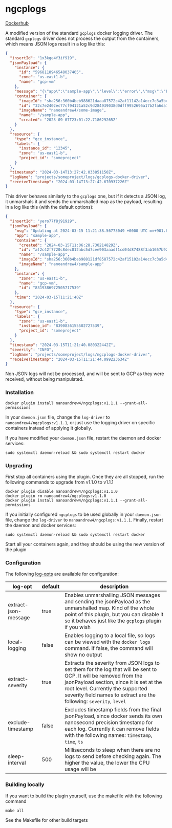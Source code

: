 # ngcplogs

[Dockerhub](https://hub.docker.com/repository/docker/nanoandrew4/ngcplogs/general)

A modified version of the standard `gcplogs` docker logging driver. The standard `gcplogs` driver does not process the
output from the containers, which means JSON logs result in a log like this:

```json
{
  "insertId": "1x3kge4f3if919",
  "jsonPayload": {
    "instance": {
      "id": "5968118946548037465",
      "zone": "us-east1-b",
      "name": "gcp-vm"
    },
    "message": "{\"app\":\"sample-app\",\"level\":\"error\",\"msg\":\"Error authenticating user\",\"time\":\"2024-03-14T13:27:42Z\"}",
    "container": {
      "imageId": "sha256:360b4beb988621daaa87572c42af11142a14ecc7c3a5b4cdf221d5d97b19acdc",
      "id": "32c7e2402ec77cf94121a52c9d284939038d0dff9952696a17b2fa6da74f47bb0",
      "imageName": "nanoandrew4/some-image",
      "name": "/sample-app",
      "created": "2023-09-07T23:01:22.718629265Z"
    }
  },
  "resource": {
    "type": "gce_instance",
    "labels": {
      "instance_id": "12345",
      "zone": "us-east1-b",
      "project_id": "someproject"
    }
  },
  "timestamp": "2024-03-14T13:27:42.033851150Z",
  "logName": "projects/someproject/logs/gcplogs-docker-driver",
  "receiveTimestamp": "2024-03-14T13:27:42.670937226Z"
}
```

This driver behaves similarly to the `gcplogs` one, but if it detects a JSON log, it unmarshals it and sends the unmarshalled map as the payload, resulting in a log like this (with the default options):
```json
{
  "insertId": "yero77f8j919i9",
  "jsonPayload": {
    "msg": "Updating at 2024-03-15 11:21:38.56773049 +0000 UTC m=+901.837891394\n",
    "app": "sample-app",
    "container": {
      "created": "2024-03-15T11:06:28.730214829Z",
      "id": "af2c42f7720c8dec812abc5d7cee903aaadf1cd04d87488f3ab1657b92977bc6",
      "name": "/sample-app",
      "imageId": "sha256:360b4beb988121df8587572c42af15102a14ecc7c3a5d4cdf221d5d67b29acdc",
      "imageName": "nanoandrew4/sample-app"
    },
    "instance": {
      "zone": "us-east1-b",
      "name": "gcp-vm",
      "id": "8319386972505717539"
    },
    "time": "2024-03-15T11:21:40Z"
  },
  "resource": {
    "type": "gce_instance",
    "labels": {
      "zone": "us-east1-b",
      "instance_id": "8390836155502727539",
      "project_id": "someproject"
    }
  },
  "timestamp": "2024-03-15T11:21:40.080322442Z",
  "severity": "INFO",
  "logName": "projects/someproject/logs/ngcplogs-docker-driver",
  "receiveTimestamp": "2024-03-15T11:21:44.099223634Z"
}
```

Non JSON logs will not be processed, and will be sent to GCP as they were received, without being manipulated.

### Installation

```shell
docker plugin install nanoandrew4/ngcplogs:v1.1.1 --grant-all-permissions
```

In your `daemon.json` file, change the `log-driver` to `nanoandrew4/ngcplogs:v1.1.1`, or just use the logging driver
on specific containers instead of applying it globally.

If you have modified your `daemon.json` file, restart the daemon and docker services:

```shell
sudo systemctl daemon-reload && sudo systemctl restart docker
```

### Upgrading
First stop all containers using the plugin. Once they are all stopped, run the following commands to upgrade from 
v1.1.0 to v1.1.1

```shell
docker plugin disable nanoandrew4/ngcplogs:v1.1.0
docker plugin rm nanoandrew4/ngcplogs:v1.1.0
docker plugin install nanoandrew4/ngcplogs:v1.1.1 --grant-all-permissions
```

If you initially configured `ngcplogs` to be used globally in your `daemon.json` file, change the `log-driver` to 
`nanoandrew4/ngcplogs:v1.1.1`. Finally, restart the daemon and docker services:

```shell
sudo systemctl daemon-reload && sudo systemctl restart docker
```

Start all your containers again, and they should be using the new version of the plugin

### Configuration

The following [log-opts](https://docs.docker.com/config/containers/logging/configure/#configure-the-default-logging-driver) are available for configuration:

| log-opt              | default | description                                                                                                                                                                                                                                                               |
|----------------------|---------|---------------------------------------------------------------------------------------------------------------------------------------------------------------------------------------------------------------------------------------------------------------------------|
| extract-json-message | true    | Enables unmarshalling JSON messages and sending the jsonPayload as the unmarshalled map. Kind of the whole point of this plugin, but you can disable it so it behaves just like the `gcplogs` plugin if you wish                                                          |
| local-logging        | false   | Enables logging to a local file, so logs can be viewed with the `docker logs` command. If false, the command will show no output                                                                                                                                          |
| extract-severity     | true    | Extracts the severity from JSON logs to set them for the log that will be sent to GCP. It will be removed from the jsonPayload section, since it is set at the root level. Currently the supported severity field names to extract are the following: `severity`, `level` |
| exclude-timestamp    | false   | Excludes timestamp fields from the final jsonPayload, since docker sends its own nanosecond precision timestamp for each log. Currently it can remove fields with the following names: `timestamp`, `time`, `ts`                                                          |
| sleep-interval       | 500     | Milliseconds to sleep when there are no logs to send before checking again. The higher the value, the lower the CPU usage will be                                                                                                                                         |

### Building locally

If you want to build the plugin yourself, use the makefile with the following command
```shell
make all
```

See the Makefile for other build targets